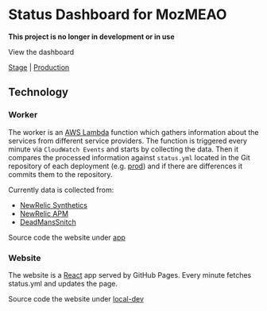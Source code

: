 # Status Dashboard for MozMEAO

**This project is no longer in development or in use**

View the dashboard

[Stage](http://status.ramzom.org) | [Production](http://status.mozmar.org)

## Technology

### Worker

The worker is an [AWS Lambda](https://aws.amazon.com/lambda/) function which
gathers information about the services from different service providers. The
function is triggered every minute via ``CloudWatch Events`` and starts by
collecting the data. Then it compares the processed information against
`status.yml` located in the Git repository of each deployment
(e.g.
[prod](https://github.com/mozmeao/status.mozmar.org/blob/master/status.yml)) and
if there are differences it commits them to the repository.

Currently data is collected from:

 * [NewRelic Synthetics](https://newrelic.com/synthetics)
 * [NewRelic APM](https://newrelic.com/application-monitoring)
 * [DeadMansSnitch](https://deadmanssnitch.com/)

Source code the website under [app](app/)

### Website

The website is a [React](https://facebook.github.io/react/) app served by GitHub
Pages. Every minute fetches status.yml and updates the page.

Source code the website under [local-dev](local-dev/)
